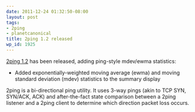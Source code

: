 ```yaml
---
date: 2011-12-24 01:32:50-08:00
layout: post
tags:
- 2ping
- planetcanonical
title: 2ping 1.2 released
wp_id: 1925
---
```

[2ping 1.2](https://www.finnie.org/software/2ping/) has been released, adding ping-style mdev/ewma statistics:

  * Added exponentially-weighted moving average (ewma) and moving standard deviation (mdev) statistics to the summary display

2ping is a bi-directional ping utility. It uses 3-way pings (akin to TCP SYN, SYN/ACK, ACK) and after-the-fact state comparison between a 2ping listener and a 2ping client to determine which direction packet loss occurs.
